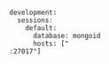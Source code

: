 <!-- usedin: [ _includes/_inlines/Deployment/Rails/sinatra-stacks] - layout:code post: sinatra-stacks_mongoid -->

```

development:
  sessions:
    default:
      database: mongoid
      hosts: ["
:27017"]

```
